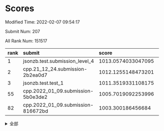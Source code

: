 # Scores

Modified Time: 2022-02-07 09:54:17

Submit Num: 207

All Rank Num: 151517

| rank |               submit               |       score        |       sigma        | pk_num |
| :--- | :--------------------------------- | :----------------- | :----------------- | :----- |
| 1    | jsonzb.test.submission_level_4     | 1013.0574033047095 | 0.817930874640632  | 2928   |
| 2    | cpp.21_12_24.submission-2b2ea0d7   | 1012.1255148473201 | 0.7930880778663442 | 2929   |
| 3    | jsonzb.test.test_1                 | 1011.3519331108175 | 0.7672867036398828 | 2928   |
| 55   | cpp.2022_01_09.submission-5b0e3de2 | 1005.7019092253996 | 0.7097725415943416 | 2934   |
| 82   | cpp.2022_01_09.submission-816672bd | 1003.300186456684  | 0.6992667887802851 | 2925   |


<details>
<summary>全部</summary>

| rank |                 submit                 |       score        |       sigma        | pk_num |
| :--- | :------------------------------------- | :----------------- | :----------------- | :----- |
| 1    | jsonzb.test.submission_level_4         | 1013.0574033047095 | 0.817930874640632  | 2928   |
| 2    | cpp.21_12_24.submission-2b2ea0d7       | 1012.1255148473201 | 0.7930880778663442 | 2929   |
| 3    | jsonzb.test.test_1                     | 1011.3519331108175 | 0.7672867036398828 | 2928   |
| 4    | gobigger.level_3.submission_level_3_33 | 1011.217924362073  | 0.7624285533415504 | 2930   |
| 5    | gobigger.level_3.submission_level_3_5  | 1010.9123375040973 | 0.7741935857141452 | 2922   |
| 6    | gobigger.level_3.submission_level_3_37 | 1010.8980922323942 | 0.746706190144092  | 2929   |
| 7    | gobigger.level_3.submission_level_3_21 | 1010.8694264719747 | 0.776680957553923  | 2925   |
| 8    | gobigger.level_3.submission_level_3_39 | 1010.7939324523611 | 0.7615608984199823 | 2927   |
| 9    | gobigger.level_3.submission_level_3_30 | 1010.7599939452954 | 0.7929553161622587 | 2926   |
| 10   | gobigger.level_3.submission_level_3_18 | 1010.7445114352577 | 0.7844426513004478 | 2929   |
| 11   | gobigger.level_3.submission_level_3_32 | 1010.7310200062527 | 0.7836558776292719 | 2925   |
| 12   | gobigger.level_3.submission_level_3_7  | 1010.7129427416711 | 0.7780459063988384 | 2926   |
| 13   | gobigger.level_3.submission_level_3_9  | 1010.6251172819041 | 0.7752098899338452 | 2930   |
| 14   | gobigger.level_3.submission_level_3_4  | 1010.6053459025899 | 0.7690831964539628 | 2929   |
| 15   | gobigger.level_3.submission_level_3_25 | 1010.3912962268422 | 0.754936557203783  | 2924   |
| 16   | gobigger.level_3.submission_level_3_13 | 1010.3828476357302 | 0.7592596633011252 | 2928   |
| 17   | gobigger.level_3.submission_level_3_16 | 1010.3770395616626 | 0.7679194619838122 | 2929   |
| 18   | gobigger.level_3.submission_level_3_36 | 1010.374172408356  | 0.7567919817071829 | 2926   |
| 19   | gobigger.level_3.submission_level_3_48 | 1010.3361927757295 | 0.7575389185078479 | 2923   |
| 20   | gobigger.level_3.submission_level_3_6  | 1010.3311793569042 | 0.7670990844551855 | 2929   |
| 21   | gobigger.level_3.submission_level_3_44 | 1010.0308237928117 | 0.758624010456555  | 2931   |
| 22   | gobigger.level_3.submission_level_3_29 | 1010.0302069552245 | 0.7457074466758193 | 2934   |
| 23   | gobigger.level_3.submission_level_3_17 | 1009.9769224196071 | 0.7646834988502581 | 2927   |
| 24   | gobigger.level_3.submission_level_3_14 | 1009.8674986436454 | 0.7594349047775901 | 2923   |
| 25   | gobigger.level_3.submission_level_3_2  | 1009.7260845540561 | 0.7452380103141775 | 2928   |
| 26   | gobigger.level_3.submission_level_3_19 | 1009.6982099301474 | 0.7557017280128072 | 2928   |
| 27   | gobigger.level_3.submission_level_3_23 | 1009.6255949550738 | 0.7618977832874525 | 2929   |
| 28   | gobigger.level_3.submission_level_3_12 | 1009.6056685361251 | 0.7641455681142891 | 2928   |
| 29   | gobigger.level_3.submission_level_3_42 | 1009.5819478074568 | 0.7676240342802417 | 2925   |
| 30   | gobigger.level_3.submission_level_3_8  | 1009.5509619699259 | 0.7515031059681544 | 2929   |
| 31   | gobigger.level_3.submission_level_3_22 | 1009.4616177095243 | 0.7505161016132101 | 2925   |
| 32   | gobigger.level_3.submission_level_3_3  | 1009.4338309409294 | 0.7612370598169159 | 2930   |
| 33   | gobigger.level_3.submission_level_3_43 | 1009.3866030868178 | 0.7354246763600305 | 2928   |
| 34   | gobigger.level_3.submission_level_3_11 | 1009.3834714173114 | 0.7365467784505052 | 2924   |
| 35   | gobigger.level_3.submission_level_3_49 | 1009.3774196601363 | 0.7518071891073986 | 2926   |
| 36   | gobigger.level_3.submission_level_3_10 | 1009.3674268133256 | 0.7419774350911175 | 2929   |
| 37   | gobigger.level_3.submission_level_3_1  | 1009.3588593893646 | 0.7248365347874461 | 2925   |
| 38   | gobigger.level_3.submission_level_3_0  | 1009.3568998515626 | 0.7539537824190099 | 2935   |
| 39   | gobigger.level_3.submission_level_3_45 | 1009.3050068986788 | 0.749496902808906  | 2925   |
| 40   | gobigger.level_3.submission_level_3_46 | 1009.2966954980905 | 0.7535563019036522 | 2927   |
| 41   | gobigger.level_3.submission_level_3_35 | 1009.1894976911561 | 0.7509439405173207 | 2930   |
| 42   | gobigger.level_3.submission_level_3_31 | 1009.1853879059308 | 0.7435088255781446 | 2928   |
| 43   | gobigger.level_3.submission_level_3_38 | 1009.1659752357543 | 0.7681559293823563 | 2932   |
| 44   | gobigger.level_3.submission_level_3_40 | 1009.1495396547388 | 0.7606123471539489 | 2925   |
| 45   | gobigger.level_3.submission_level_3_24 | 1009.0529618992134 | 0.7569842143243475 | 2923   |
| 46   | gobigger.level_3.submission_level_3_41 | 1008.9924746331106 | 0.760032014755381  | 2930   |
| 47   | gobigger.level_3.submission_level_3_20 | 1008.8331586535619 | 0.7399021790229164 | 2923   |
| 48   | gobigger.level_3.submission_level_3_15 | 1008.6847875630923 | 0.7351494523346321 | 2929   |
| 49   | gobigger.level_3.submission_level_3_26 | 1008.6481135307664 | 0.7437792393117693 | 2928   |
| 50   | gobigger.level_3.submission_level_3_34 | 1008.634654367147  | 0.7340046978032732 | 2935   |
| 51   | gobigger.level_3.submission_level_3_47 | 1008.5968795520349 | 0.7620328448501773 | 2932   |
| 52   | gobigger.level_3.submission_level_3_27 | 1008.5070409313711 | 0.7284359618892311 | 2930   |
| 53   | gobigger.level_3.submission_level_3_28 | 1008.0761035823515 | 0.7589926838018006 | 2930   |
| 54   | gobigger.level_1.submission_level_1_42 | 1005.7449222236162 | 0.7252694822765331 | 2923   |
| 55   | cpp.2022_01_09.submission-5b0e3de2     | 1005.7019092253996 | 0.7097725415943416 | 2934   |
| 56   | gobigger.level_1.submission_level_1_11 | 1005.1367710380136 | 0.7175077132499478 | 2928   |
| 57   | gobigger.level_1.submission_level_1_34 | 1004.7155731245801 | 0.7269040003873566 | 2925   |
| 58   | gobigger.level_1.submission_level_1_14 | 1004.6758737747954 | 0.7301092494604141 | 2927   |
| 59   | gobigger.level_1.submission_level_1_39 | 1004.5780565581376 | 0.7165941311031967 | 2927   |
| 60   | gobigger.level_1.submission_level_1_19 | 1004.509449998187  | 0.7268376374605992 | 2929   |
| 61   | gobigger.level_1.submission_level_1_33 | 1004.3077943551555 | 0.7169738319618777 | 2935   |
| 62   | gobigger.level_1.submission_level_1_47 | 1004.2697722420091 | 0.7144727616004399 | 2926   |
| 63   | gobigger.level_1.submission_level_1_17 | 1004.2472804159767 | 0.7216099501326546 | 2929   |
| 64   | gobigger.level_1.submission_level_1_23 | 1004.202589368055  | 0.7176672733862764 | 2929   |
| 65   | gobigger.level_1.submission_level_1_38 | 1004.1737196465892 | 0.7180531598851709 | 2924   |
| 66   | gobigger.level_1.submission_level_1_44 | 1004.006512368603  | 0.7176187685381625 | 2926   |
| 67   | gobigger.level_1.submission_level_1_26 | 1003.9151955255007 | 0.7108426550162829 | 2925   |
| 68   | gobigger.level_1.submission_level_1_37 | 1003.9008022985719 | 0.7301913604450889 | 2926   |
| 69   | gobigger.level_1.submission_level_1_20 | 1003.8552811294744 | 0.7121149661071532 | 2929   |
| 70   | gobigger.level_1.submission_level_1_30 | 1003.7878198218258 | 0.7113149548532257 | 2930   |
| 71   | gobigger.level_1.submission_level_1_48 | 1003.7345507170705 | 0.7113564681793518 | 2924   |
| 72   | gobigger.level_1.submission_level_1_35 | 1003.7059963812578 | 0.6993647080827405 | 2928   |
| 73   | gobigger.level_1.submission_level_1_13 | 1003.6907363814914 | 0.7131272809224062 | 2928   |
| 74   | gobigger.level_1.submission_level_1_24 | 1003.6382042901563 | 0.7156807375511116 | 2930   |
| 75   | gobigger.level_1.submission_level_1_49 | 1003.4174514485456 | 0.7180584095234267 | 2923   |
| 76   | gobigger.level_1.submission_level_1_29 | 1003.4092943826917 | 0.7247608981419494 | 2931   |
| 77   | gobigger.level_1.submission_level_1_21 | 1003.3992161768431 | 0.7209291887559415 | 2929   |
| 78   | gobigger.level_1.submission_level_1_7  | 1003.389470907151  | 0.7218906673859181 | 2926   |
| 79   | gobigger.level_1.submission_level_1_15 | 1003.3843798315485 | 0.7153208196295787 | 2929   |
| 80   | gobigger.level_1.submission_level_1_31 | 1003.3488506161356 | 0.7165727116496885 | 2926   |
| 81   | gobigger.level_1.submission_level_1_2  | 1003.3050062946046 | 0.7237265595879342 | 2925   |
| 82   | cpp.2022_01_09.submission-816672bd     | 1003.300186456684  | 0.6992667887802851 | 2925   |
| 83   | gobigger.level_1.submission_level_1_16 | 1003.2813368994407 | 0.7161174362349547 | 2932   |
| 84   | gobigger.level_1.submission_level_1_32 | 1003.2572104329454 | 0.7188000008394597 | 2925   |
| 85   | gobigger.level_1.submission_level_1_27 | 1003.2345125621531 | 0.7153430797597736 | 2930   |
| 86   | gobigger.level_1.submission_level_1_3  | 1003.186771053654  | 0.7057897345723549 | 2934   |
| 87   | gobigger.level_1.submission_level_1_43 | 1003.1857497399943 | 0.7175449639608127 | 2928   |
| 88   | gobigger.level_1.submission_level_1_41 | 1003.1534420226652 | 0.7043047846047654 | 2929   |
| 89   | gobigger.level_1.submission_level_1_8  | 1003.1465378042153 | 0.7196581552279628 | 2926   |
| 90   | gobigger.level_1.submission_level_1_10 | 1003.1439104988278 | 0.7143771943392847 | 2927   |
| 91   | gobigger.level_1.submission_level_1_12 | 1003.1171217204449 | 0.7110947513469279 | 2927   |
| 92   | gobigger.level_1.submission_level_1_28 | 1003.1003522782655 | 0.7126014406150096 | 2928   |
| 93   | gobigger.level_1.submission_level_1_9  | 1002.874350953788  | 0.7183452244528968 | 2926   |
| 94   | gobigger.level_1.submission_level_1_18 | 1002.8662584366402 | 0.7156949891980089 | 2931   |
| 95   | gobigger.level_1.submission_level_1_45 | 1002.8493987406501 | 0.7065410611062487 | 2932   |
| 96   | gobigger.level_1.submission_level_1_36 | 1002.8145009191055 | 0.7102241311206883 | 2924   |
| 97   | gobigger.level_1.submission_level_1_1  | 1002.7841185656898 | 0.7201966397325293 | 2929   |
| 98   | gobigger.level_1.submission_level_1_25 | 1002.7741885771798 | 0.7174451410505204 | 2926   |
| 99   | gobigger.level_1.submission_level_1_22 | 1002.7621034134625 | 0.7103474546091085 | 2924   |
| 100  | gobigger.level_1.submission_level_1_0  | 1002.7013459457082 | 0.7182808750501259 | 2933   |
| 101  | gobigger.level_1.submission_level_1_40 | 1002.6090356505443 | 0.7074422199698099 | 2921   |
| 102  | gobigger.level_1.submission_level_1_6  | 1002.4261049553819 | 0.721104444630447  | 2931   |
| 103  | gobigger.level_1.submission_level_1_46 | 1002.2784651510339 | 0.7196167811715858 | 2931   |
| 104  | gobigger.level_1.submission_level_1_4  | 1002.224204517323  | 0.7106350099797822 | 2929   |
| 105  | gobigger.level_1.submission_level_1_5  | 1001.1161467701737 | 0.714779508785745  | 2923   |
| 106  | gobigger.random.submission_random_46   | 997.2342887634696  | 0.709406495732578  | 2929   |
| 107  | gobigger.random.submission_random_38   | 997.0878870088166  | 0.7154341210703793 | 2929   |
| 108  | gobigger.random.submission_random_25   | 996.7570474886564  | 0.6984986844187124 | 2922   |
| 109  | gobigger.random.submission_random_41   | 996.6604639665339  | 0.7236549054488481 | 2928   |
| 110  | gobigger.random.submission_random_28   | 996.6591395706481  | 0.7049821521618004 | 2932   |
| 111  | gobigger.random.submission_random_42   | 996.6402682825643  | 0.714115181511802  | 2929   |
| 112  | gobigger.random.submission_random_27   | 996.6206103413695  | 0.7101387383604948 | 2932   |
| 113  | gobigger.random.submission_random_36   | 996.4988279611882  | 0.7158704475587007 | 2931   |
| 114  | gobigger.random.submission_random_8    | 996.497493945853   | 0.7154506221626501 | 2930   |
| 115  | gobigger.random.submission_random_1    | 996.4577886587065  | 0.7047819283909087 | 2922   |
| 116  | gobigger.random.submission_random_20   | 996.3263642466427  | 0.7027332428395628 | 2927   |
| 117  | gobigger.random.submission_random_44   | 996.25291392599    | 0.7079238663087121 | 2924   |
| 118  | gobigger.random.submission_random_22   | 996.2422815027791  | 0.7104109772440032 | 2930   |
| 119  | gobigger.random.submission_random_0    | 996.1686274063902  | 0.7042644357796491 | 2933   |
| 120  | gobigger.random.submission_random_34   | 996.1462767623478  | 0.7034997491383667 | 2929   |
| 121  | gobigger.random.submission_random_29   | 996.1195854510818  | 0.6995728015932814 | 2928   |
| 122  | gobigger.random.submission_random_23   | 996.0578349985632  | 0.6946931218768073 | 2931   |
| 123  | gobigger.random.submission_random_26   | 996.0548305372599  | 0.7065145718551847 | 2930   |
| 124  | gobigger.random.submission_random_32   | 996.0169898057122  | 0.7032677776845029 | 2928   |
| 125  | gobigger.random.submission_random_49   | 995.9926527646888  | 0.7121183473517865 | 2929   |
| 126  | gobigger.random.submission_random_40   | 995.9429461883566  | 0.7238329043645929 | 2927   |
| 127  | gobigger.random.submission_random_39   | 995.9290390335334  | 0.7227470164228422 | 2926   |
| 128  | gobigger.random.submission_random_16   | 995.9030124311067  | 0.7089851161939169 | 2928   |
| 129  | gobigger.random.submission_random_33   | 995.8682724229583  | 0.7089330563237376 | 2925   |
| 130  | gobigger.random.submission_random_17   | 995.8468870225042  | 0.7082896051697438 | 2927   |
| 131  | gobigger.random.submission_random_48   | 995.823385628774   | 0.7139711616779711 | 2932   |
| 132  | gobigger.random.submission_random_6    | 995.8192138915846  | 0.7148481925101485 | 2931   |
| 133  | gobigger.random.submission_random_37   | 995.7987706061039  | 0.7005022669840527 | 2924   |
| 134  | gobigger.random.submission_random_9    | 995.7908659265286  | 0.7146501143037003 | 2926   |
| 135  | gobigger.random.submission_random_13   | 995.7820590851982  | 0.7121689629659732 | 2928   |
| 136  | gobigger.random.submission_random_4    | 995.780683920287   | 0.7082414817901185 | 2923   |
| 137  | gobigger.random.submission_random_45   | 995.7779371211872  | 0.7053397724375348 | 2926   |
| 138  | gobigger.random.submission_random_19   | 995.7519619350571  | 0.7097120140042213 | 2928   |
| 139  | gobigger.random.submission_random_11   | 995.7489692913231  | 0.7273130624512871 | 2928   |
| 140  | gobigger.random.submission_random_24   | 995.7112106570668  | 0.7054579613438584 | 2927   |
| 141  | gobigger.random.submission_random_35   | 995.7029753714263  | 0.7174641453142153 | 2925   |
| 142  | gobigger.random.submission_random_31   | 995.6798652692935  | 0.6961191471636443 | 2931   |
| 143  | gobigger.random.submission_random_12   | 995.6663431570497  | 0.7176259332699619 | 2929   |
| 144  | gobigger.random.submission_random_5    | 995.6279484010659  | 0.7277476031362953 | 2934   |
| 145  | gobigger.random.submission_random_21   | 995.5750836482492  | 0.6965002545192939 | 2924   |
| 146  | gobigger.level_2.submission_level_2_1  | 995.5578351094945  | 0.725900067991916  | 2925   |
| 147  | gobigger.random.submission_random_47   | 995.5572665664988  | 0.7128305257907404 | 2927   |
| 148  | gobigger.random.submission_random_3    | 995.5359597255903  | 0.7164559749633455 | 2930   |
| 149  | gobigger.random.submission_random_30   | 995.5163383556504  | 0.7295601381264593 | 2931   |
| 150  | gobigger.random.submission_random_14   | 995.4722855884388  | 0.7100054412920359 | 2931   |
| 151  | gobigger.random.submission_random_7    | 995.4081281248851  | 0.7228240708248993 | 2932   |
| 152  | gobigger.random.submission_random_15   | 995.2339778266463  | 0.7022032139101135 | 2933   |
| 153  | gobigger.random.submission_random_10   | 995.1081761255691  | 0.7091874999853618 | 2928   |
| 154  | gobigger.random.submission_random_43   | 995.0828356851865  | 0.7090984065530691 | 2930   |
| 155  | gobigger.random.submission_random_2    | 994.6861395066369  | 0.7200153052444261 | 2929   |
| 156  | gobigger.random.submission_random_18   | 994.4698562732594  | 0.7178381431984381 | 2927   |
| 157  | gobigger.level_2.submission_level_2_41 | 994.0830406097165  | 0.7276787165738429 | 2921   |
| 158  | gobigger.level_2.submission_level_2_21 | 993.4023527955754  | 0.7416779282937379 | 2928   |
| 159  | gobigger.level_2.submission_level_2_0  | 993.3691571897956  | 0.7378864704593564 | 2928   |
| 160  | gobigger.level_2.submission_level_2_49 | 993.2038874567961  | 0.752449282480727  | 2930   |
| 161  | gobigger.level_2.submission_level_2_16 | 993.1516603426443  | 0.7418726053286275 | 2928   |
| 162  | gobigger.level_2.submission_level_2_28 | 993.0497741929053  | 0.7310953729151821 | 2926   |
| 163  | gobigger.level_2.submission_level_2_4  | 993.0407939468209  | 0.7319212243353992 | 2934   |
| 164  | gobigger.level_2.submission_level_2_24 | 992.8382770912418  | 0.7505736648016653 | 2925   |
| 165  | gobigger.level_2.submission_level_2_25 | 992.7600011295077  | 0.7341518278372038 | 2924   |
| 166  | gobigger.level_2.submission_level_2_29 | 992.6910657803917  | 0.73276878597432   | 2922   |
| 167  | gobigger.level_2.submission_level_2_44 | 992.6777442949683  | 0.7311682445744653 | 2928   |
| 168  | gobigger.level_2.submission_level_2_11 | 992.6044856611702  | 0.7464831525111546 | 2924   |
| 169  | gobigger.level_2.submission_level_2_36 | 992.5602734385558  | 0.7375096244627071 | 2925   |
| 170  | gobigger.level_2.submission_level_2_10 | 992.5336312650112  | 0.7541546530127563 | 2925   |
| 171  | gobigger.level_2.submission_level_2_23 | 992.4604678724479  | 0.738104367059968  | 2930   |
| 172  | gobigger.level_2.submission_level_2_31 | 992.4284452907797  | 0.7323869078776154 | 2928   |
| 173  | gobigger.level_2.submission_level_2_48 | 992.4210471505104  | 0.7383152921081605 | 2931   |
| 174  | gobigger.level_2.submission_level_2_18 | 992.3604161327083  | 0.75750672160284   | 2925   |
| 175  | gobigger.level_2.submission_level_2_42 | 992.3225502143109  | 0.7421168021465976 | 2930   |
| 176  | gobigger.level_2.submission_level_2_33 | 992.2832242386495  | 0.7516222916383848 | 2931   |
| 177  | gobigger.level_2.submission_level_2_45 | 992.190402930096   | 0.754633223983212  | 2931   |
| 178  | gobigger.level_2.submission_level_2_5  | 992.1726926798162  | 0.7560059957104548 | 2929   |
| 179  | gobigger.level_2.submission_level_2_40 | 992.1690065580843  | 0.7326273285996888 | 2927   |
| 180  | gobigger.level_2.submission_level_2_38 | 992.1106100172543  | 0.7270069049899915 | 2928   |
| 181  | gobigger.level_2.submission_level_2_6  | 992.0753188804024  | 0.7461297450035319 | 2930   |
| 182  | gobigger.level_2.submission_level_2_37 | 992.0259687682336  | 0.7380243586712821 | 2929   |
| 183  | gobigger.level_2.submission_level_2_14 | 991.98203545536    | 0.7410160330403879 | 2925   |
| 184  | gobigger.level_2.submission_level_2_15 | 991.9650034013755  | 0.7332591883903576 | 2929   |
| 185  | gobigger.level_2.submission_level_2_47 | 991.9649232544685  | 0.7345160390845198 | 2924   |
| 186  | gobigger.level_2.submission_level_2_17 | 991.8829346956474  | 0.7586930542394312 | 2928   |
| 187  | gobigger.level_2.submission_level_2_19 | 991.734091409134   | 0.7501452798782441 | 2928   |
| 188  | gobigger.level_2.submission_level_2_9  | 991.6993651994828  | 0.7318726691716188 | 2924   |
| 189  | gobigger.level_2.submission_level_2_43 | 991.6834530851177  | 0.7537263121799767 | 2926   |
| 190  | gobigger.level_2.submission_level_2_39 | 991.5610218827443  | 0.7502913931952842 | 2923   |
| 191  | gobigger.level_2.submission_level_2_34 | 991.3904678903054  | 0.7656678767750595 | 2927   |
| 192  | gobigger.level_2.submission_level_2_26 | 991.3454770093186  | 0.7556904793000669 | 2924   |
| 193  | gobigger.level_2.submission_level_2_12 | 991.2977962235876  | 0.7670490581563763 | 2932   |
| 194  | gobigger.level_2.submission_level_2_27 | 991.1652560820656  | 0.7333273838508287 | 2928   |
| 195  | gobigger.level_2.submission_level_2_32 | 991.1549533518834  | 0.7678192342754446 | 2928   |
| 196  | gobigger.level_2.submission_level_2_46 | 991.083134499029   | 0.7575912704275664 | 2922   |
| 197  | gobigger.level_2.submission_level_2_35 | 991.0674159558475  | 0.7362889665778951 | 2933   |
| 198  | gobigger.level_2.submission_level_2_2  | 991.0665491018123  | 0.7659733372840463 | 2933   |
| 199  | gobigger.level_2.submission_level_2_30 | 991.0661280774508  | 0.7692369635466509 | 2921   |
| 200  | gobigger.level_2.submission_level_2_3  | 990.9612539848241  | 0.7628176947741407 | 2933   |
| 201  | gobigger.level_2.submission_level_2_13 | 990.86779543385    | 0.7653329216212892 | 2926   |
| 202  | gobigger.level_2.submission_level_2_7  | 990.6161735455781  | 0.7782047057759045 | 2927   |
| 203  | gobigger.level_2.submission_level_2_8  | 990.5168052186262  | 0.7680418882277438 | 2925   |
| 204  | gobigger.level_2.submission_level_2_20 | 990.209166032835   | 0.7754750375899389 | 2936   |
| 205  | gobigger.level_2.submission_level_2_22 | 989.8174000765308  | 0.7801091509178736 | 2933   |
| 206  | gobigger.none.submission_none_0        | 976.9828564275696  | 1.4190737876855053 | 2933   |
| 207  | gobigger.none.submission_none_1        | 974.1283607899454  | 1.7313554691036905 | 2926   |

</details>